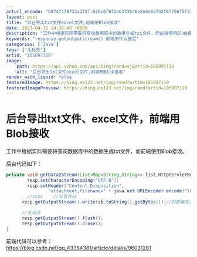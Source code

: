 ```yaml
---
arturl_encode: "68747470733a2f2f:626c6f672e6373646e2e6e65742f67756f5f3132333235382f:61727469636c652f64657461696c732f313035303937313139"
layout: post
title: "后台导出txt文件excel文件,前端用Blob接收"
date: 2023-04-15 14:28:49 +0800
description: "工作中根据实际需要将查询数据库中的数据生成txt文件，而前端使用Blob接收。后台代码如下：priv"
keywords: "response.getoutputstream() 前端用什么接受"
categories: ['Java']
tags: ['无标签']
artid: "105097119"
image:
    path: https://api.vvhan.com/api/bing?rand=sj&artid=105097119
    alt: "后台导出txt文件excel文件,前端用Blob接收"
render_with_liquid: false
featuredImage: https://bing.ee123.net/img/rand?artid=105097119
featuredImagePreview: https://bing.ee123.net/img/rand?artid=105097119
---
```


# 后台导出txt文件、excel文件，前端用Blob接收

工作中根据实际需要将查询数据库中的数据生成txt文件，而前端使用Blob接收。

后台代码如下：

```java
private void getData2Stream(List<Map<String,String>> list,HttpServletResponse resp)throws Exception{
        resp.setCharacterEncoding("UTF-8");
        resp.setHeader("Content-Disposition",
                "attachment;filename=" + java.net.URLEncoder.encode("test.txt", "UTF-8"));
        //xxxx    //业务代码
      resp.getOutputStream().write(sb.toString().getBytes());//将数据写入输出流中,返回给前端即可

      //关闭流
      resp.getOutputStream().flush();
      resp.getOutputStream().close();
}
```

前端代码可以参考：
<https://blog.csdn.net/qq_43384381/article/details/96031281>